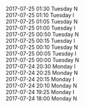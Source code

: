 2017-07-25 01:30 Tuesday  N  
2017-07-25 01:10 Tuesday  I  
2017-07-25 01:05 Tuesday  N  
2017-07-25 01:00 Tuesday  I  
2017-07-25 00:50 Tuesday  N  
2017-07-25 00:15 Tuesday  I  
2017-07-25 00:10 Tuesday  N  
2017-07-25 00:05 Tuesday  I  
2017-07-25 00:00 Tuesday  N  
2017-07-24 20:30 Monday  I  
2017-07-24 20:25 Monday  N  
2017-07-24 20:15 Monday  I  
2017-07-24 20:10 Monday  N  
2017-07-24 19:25 Monday  I  
2017-07-24 18:00 Monday  N  
